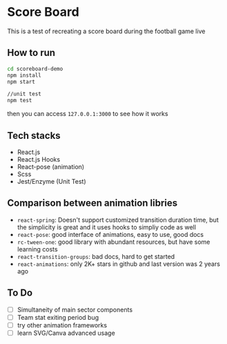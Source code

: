 # Score Board

This is a test of recreating a score board during the football game live

## How to run

```sh
cd scoreboard-demo
npm install
npm start

//unit test
npm test
```

then you can access `127.0.0.1:3000` to see how it works

## Tech stacks

- React.js
- React.js Hooks
- React-pose (animation)
- Scss
- Jest/Enzyme (Unit Test)

## Comparison between animation libries

- `react-spring`: Doesn't support customized transition duration time, but the simplicity is great and it uses hooks to simpliy code as well
- `react-pose`: good interface of animations, easy to use, good docs
- `rc-tween-one`: good library with abundant resources, but have some learning costs
- `react-transition-groups`: bad docs, hard to get started
- `react-animations`: only 2K+ stars in github and last version was 2 years ago

## To Do

- [ ] Simultaneity of main sector components
- [ ] Team stat exiting period bug
- [ ] try other animation frameworks
- [ ] learn SVG/Canva advanced usage
